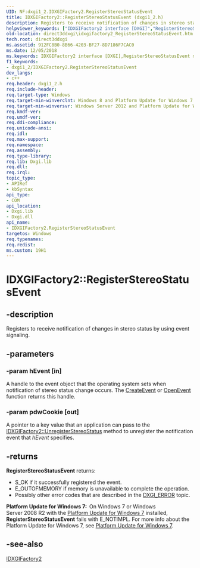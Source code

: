 ```yaml
---
UID: NF:dxgi1_2.IDXGIFactory2.RegisterStereoStatusEvent
title: IDXGIFactory2::RegisterStereoStatusEvent (dxgi1_2.h)
description: Registers to receive notification of changes in stereo status by using event signaling.helpviewer_keywords: ["IDXGIFactory2 interface [DXGI]","RegisterStereoStatusEvent method","IDXGIFactory2.RegisterStereoStatusEvent","IDXGIFactory2::RegisterStereoStatusEvent","RegisterStereoStatusEvent","RegisterStereoStatusEvent method [DXGI]","RegisterStereoStatusEvent method [DXGI]","IDXGIFactory2 interface","direct3ddxgi.idxgifactory2_RegisterStereoStatusEvent","dxgi1_2/IDXGIFactory2::RegisterStereoStatusEvent"]
old-location: direct3ddxgi\idxgifactory2_RegisterStereoStatusEvent.htm
tech.root: direct3ddxgi
ms.assetid: 912FC8B0-8B66-4203-BF27-8D7186F7CAC0
ms.date: 12/05/2018
ms.keywords: IDXGIFactory2 interface [DXGI],RegisterStereoStatusEvent method, IDXGIFactory2.RegisterStereoStatusEvent, IDXGIFactory2::RegisterStereoStatusEvent, RegisterStereoStatusEvent, RegisterStereoStatusEvent method [DXGI], RegisterStereoStatusEvent method [DXGI],IDXGIFactory2 interface, direct3ddxgi.idxgifactory2_RegisterStereoStatusEvent, dxgi1_2/IDXGIFactory2::RegisterStereoStatusEvent
f1_keywords:
- dxgi1_2/IDXGIFactory2.RegisterStereoStatusEvent
dev_langs:
- c++
req.header: dxgi1_2.h
req.include-header: 
req.target-type: Windows
req.target-min-winverclnt: Windows 8 and Platform Update for Windows 7 [desktop apps \| UWP apps]
req.target-min-winversvr: Windows Server 2012 and Platform Update for Windows Server 2008 R2 [desktop apps \| UWP apps]
req.kmdf-ver: 
req.umdf-ver: 
req.ddi-compliance: 
req.unicode-ansi: 
req.idl: 
req.max-support: 
req.namespace: 
req.assembly: 
req.type-library: 
req.lib: Dxgi.lib
req.dll: 
req.irql: 
topic_type:
- APIRef
- kbSyntax
api_type:
- COM
api_location:
- Dxgi.lib
- Dxgi.dll
api_name:
- IDXGIFactory2.RegisterStereoStatusEvent
targetos: Windows
req.typenames: 
req.redist: 
ms.custom: 19H1
---
```


# IDXGIFactory2::RegisterStereoStatusEvent


## -description


Registers to receive notification of changes in stereo status by using event signaling.


## -parameters




### -param hEvent [in]

A handle to the event object that the operating system sets when notification of stereo status change occurs. The <a href="https://docs.microsoft.com/windows/desktop/api/synchapi/nf-synchapi-createeventa">CreateEvent</a> or <a href="https://docs.microsoft.com/windows/desktop/api/synchapi/nf-synchapi-openeventa">OpenEvent</a> function returns this handle. 


### -param pdwCookie [out]

A pointer to a key value that an application can pass to the <a href="https://docs.microsoft.com/windows/desktop/api/dxgi1_2/nf-dxgi1_2-idxgifactory2-unregisterstereostatus">IDXGIFactory2::UnregisterStereoStatus</a> method  to unregister the notification event that <i>hEvent</i> specifies.


## -returns



<b>RegisterStereoStatusEvent</b> returns:
        <ul>
<li>S_OK if it successfully registered the event.</li>
<li>E_OUTOFMEMORY if memory is unavailable to complete the operation.</li>
<li>Possibly other error codes that are described in the <a href="https://docs.microsoft.com/windows/desktop/direct3ddxgi/dxgi-error">DXGI_ERROR</a> topic.</li>
</ul>


<b>Platform Update for Windows 7:  </b>On Windows 7 or Windows Server 2008 R2 with the <a href="https://support.microsoft.com/help/2670838">Platform Update for Windows 7</a> installed, <b>RegisterStereoStatusEvent</b> fails with E_NOTIMPL. For more info about the Platform Update for Windows 7, see <a href="https://docs.microsoft.com/windows/desktop/direct3darticles/platform-update-for-windows-7">Platform Update for Windows 7</a>. 




## -see-also




<a href="https://docs.microsoft.com/windows/desktop/api/dxgi1_2/nn-dxgi1_2-idxgifactory2">IDXGIFactory2</a>
 

 


